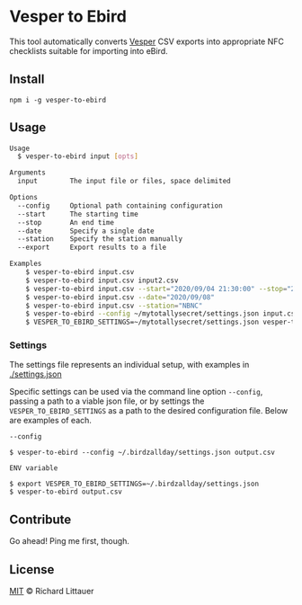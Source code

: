 # Vesper to Ebird

This tool automatically converts [Vesper](https://github.com/HaroldMills/vesper) CSV exports into appropriate NFC checklists suitable for importing into eBird.

## Install

`npm i -g vesper-to-ebird`

## Usage

```sh
Usage
  $ vesper-to-ebird input [opts]

Arguments
  input        The input file or files, space delimited

Options
  --config     Optional path containing configuration
  --start      The starting time
  --stop       An end time
  --date       Specify a single date
  --station    Specify the station manually
  --export     Export results to a file

Examples
    $ vesper-to-ebird input.csv
    $ vesper-to-ebird input.csv input2.csv
    $ vesper-to-ebird input.csv --start="2020/09/04 21:30:00" --stop="2020/09/07 23:00:00" --export="2020-09-07 recorded"
    $ vesper-to-ebird input.csv --date="2020/09/08"
    $ vesper-to-ebird input.csv --station="NBNC"
    $ vesper-to-ebird --config ~/mytotallysecret/settings.json input.csv --date="2020/09/08"
    $ VESPER_TO_EBIRD_SETTINGS=~/mytotallysecret/settings.json vesper-to-ebird input.csv --date="2020/09/08"
```

### Settings

The settings file represents an individual setup, with examples in [./settings.json](./settings.json)

Specific settings can be used via the command line option `--config`, passing a path to a viable json file, or by settings the `VESPER_TO_EBIRD_SETTINGS` as a path to the desired configuration file. Below are examples of each.

`--config`
```
$ vesper-to-ebird --config ~/.birdzallday/settings.json output.csv
```

`ENV variable`

```
$ export VESPER_TO_EBIRD_SETTINGS=~/.birdzallday/settings.json
$ vesper-to-ebird output.csv
```

## Contribute

Go ahead! Ping me first, though.

## License

[MIT](LICENSE) © Richard Littauer
